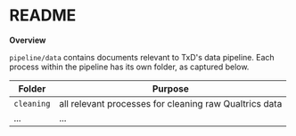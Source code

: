 # README 

**Overview** 

`pipeline/data` contains documents relevant to TxD's data pipeline. Each process within the pipeline has its own folder, as captured below.

| Folder | Purpose |
| ------ | -------|
| `cleaning` | all relevant processes for cleaning raw Qualtrics data  |
| ... | ... |
